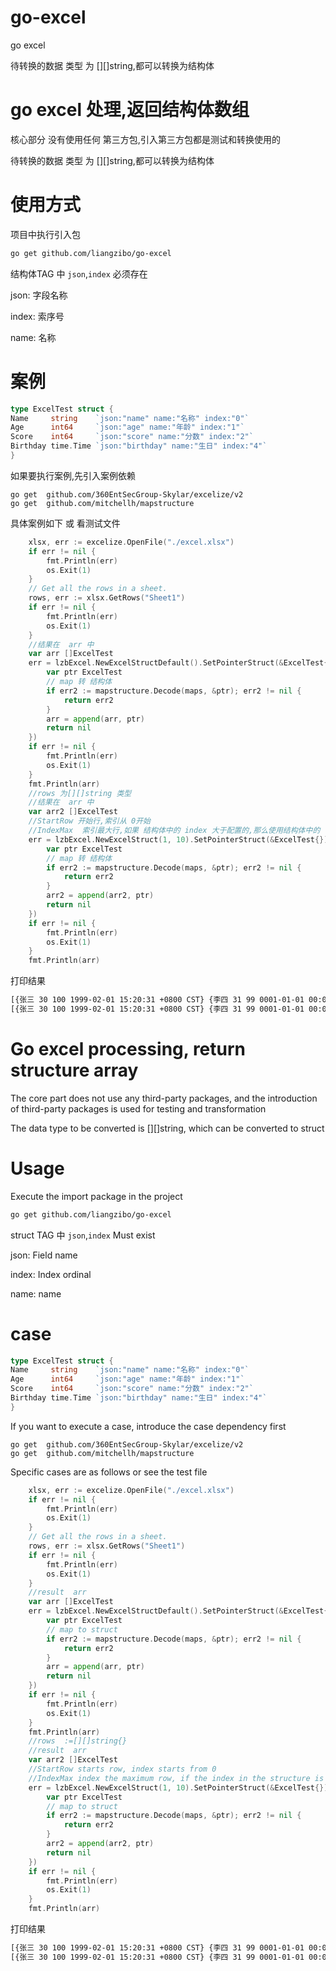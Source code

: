 # go-excel
go excel

待转换的数据 类型 为  [][]string,都可以转换为结构体

# go excel 处理,返回结构体数组
核心部分 没有使用任何 第三方包,引入第三方包都是测试和转换使用的

待转换的数据 类型 为  [][]string,都可以转换为结构体

# 使用方式
项目中执行引入包
```bash
go get github.com/liangzibo/go-excel
```
结构体TAG 中 `json`,`index` 必须存在

json: 字段名称

index: 索序号

name: 名称

# 案例
```go
type ExcelTest struct {
Name     string    `json:"name" name:"名称" index:"0"`
Age      int64     `json:"age" name:"年龄" index:"1"`
Score    int64     `json:"score" name:"分数" index:"2"`
Birthday time.Time `json:"birthday" name:"生日" index:"4"`
}
```
如果要执行案例,先引入案例依赖
```shell
go get  github.com/360EntSecGroup-Skylar/excelize/v2
go get  github.com/mitchellh/mapstructure
```
具体案例如下 或 看测试文件 

```go
	xlsx, err := excelize.OpenFile("./excel.xlsx")
    if err != nil {
        fmt.Println(err)
        os.Exit(1)
    }
    // Get all the rows in a sheet.
    rows, err := xlsx.GetRows("Sheet1")
    if err != nil {
        fmt.Println(err)
        os.Exit(1)
    }
    //结果在  arr 中
    var arr []ExcelTest
    err = lzbExcel.NewExcelStructDefault().SetPointerStruct(&ExcelTest{}).RowsProcess(rows, func(maps map[string]interface{}) error {
        var ptr ExcelTest
		// map 转 结构体
        if err2 := mapstructure.Decode(maps, &ptr); err2 != nil {
            return err2
        }
        arr = append(arr, ptr)
        return nil
    })
    if err != nil {
        fmt.Println(err)
        os.Exit(1)
    }
    fmt.Println(arr)
    //rows 为[][]string 类型
    //结果在  arr 中
    var arr2 []ExcelTest
    //StartRow 开始行,索引从 0开始
    //IndexMax  索引最大行,如果 结构体中的 index 大于配置的,那么使用结构体中的
    err = lzbExcel.NewExcelStruct(1, 10).SetPointerStruct(&ExcelTest{}).RowsProcess(rows, func(maps map[string]interface{}) error {
        var ptr ExcelTest
		// map 转 结构体
        if err2 := mapstructure.Decode(maps, &ptr); err2 != nil {
            return err2
        }
        arr2 = append(arr2, ptr)
        return nil
    })
    if err != nil {
        fmt.Println(err)
        os.Exit(1)
    }
    fmt.Println(arr)
```

打印结果
```bash
[{张三 30 100 1999-02-01 15:20:31 +0800 CST} {李四 31 99 0001-01-01 00:00:00 +0000 UTC} {王五 33 0 0001-01-01 00:00:00 +0000 UTC}]
[{张三 30 100 1999-02-01 15:20:31 +0800 CST} {李四 31 99 0001-01-01 00:00:00 +0000 UTC} {王五 33 0 0001-01-01 00:00:00 +0000 UTC}]
```


# Go excel processing, return structure array
The core part does not use any third-party packages, and the introduction of third-party packages is used for testing and transformation

The data type to be converted is [][]string, which can be converted to struct


# Usage
Execute the import package in the project
```bash
go get github.com/liangzibo/go-excel
```
struct TAG 中 `json`,`index` Must exist

json: Field name

index: Index ordinal

name: name


# case
```go
type ExcelTest struct {
Name     string    `json:"name" name:"名称" index:"0"`
Age      int64     `json:"age" name:"年龄" index:"1"`
Score    int64     `json:"score" name:"分数" index:"2"`
Birthday time.Time `json:"birthday" name:"生日" index:"4"`
}
```
If you want to execute a case, introduce the case dependency first
```shell
go get  github.com/360EntSecGroup-Skylar/excelize/v2
go get  github.com/mitchellh/mapstructure
```
Specific cases are as follows or see the test file

```go
	xlsx, err := excelize.OpenFile("./excel.xlsx")
    if err != nil {
        fmt.Println(err)
        os.Exit(1)
    }
    // Get all the rows in a sheet.
    rows, err := xlsx.GetRows("Sheet1")
    if err != nil {
        fmt.Println(err)
        os.Exit(1)
    }
    //result  arr
    var arr []ExcelTest
    err = lzbExcel.NewExcelStructDefault().SetPointerStruct(&ExcelTest{}).RowsProcess(rows, func(maps map[string]interface{}) error {
        var ptr ExcelTest
		// map to struct
        if err2 := mapstructure.Decode(maps, &ptr); err2 != nil {
            return err2
        }
        arr = append(arr, ptr)
        return nil
    })
    if err != nil {
        fmt.Println(err)
        os.Exit(1)
    }
    fmt.Println(arr)
    //rows  :=[][]string{}
    //result  arr 
    var arr2 []ExcelTest
    //StartRow starts row, index starts from 0
    //IndexMax index the maximum row, if the index in the structure is larger than the configured, then use the structure in the
    err = lzbExcel.NewExcelStruct(1, 10).SetPointerStruct(&ExcelTest{}).RowsProcess(rows, func(maps map[string]interface{}) error {
        var ptr ExcelTest
		// map to struct
        if err2 := mapstructure.Decode(maps, &ptr); err2 != nil {
            return err2
        }
        arr2 = append(arr2, ptr)
        return nil
    })
    if err != nil {
        fmt.Println(err)
        os.Exit(1)
    }
    fmt.Println(arr)
```

打印结果
```bash
[{张三 30 100 1999-02-01 15:20:31 +0800 CST} {李四 31 99 0001-01-01 00:00:00 +0000 UTC} {王五 33 0 0001-01-01 00:00:00 +0000 UTC}]
[{张三 30 100 1999-02-01 15:20:31 +0800 CST} {李四 31 99 0001-01-01 00:00:00 +0000 UTC} {王五 33 0 0001-01-01 00:00:00 +0000 UTC}]
```